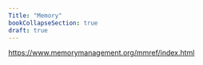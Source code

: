 ```yaml
---
Title: "Memory"
bookCollapseSection: true
draft: true
---
```


https://www.memorymanagement.org/mmref/index.html
